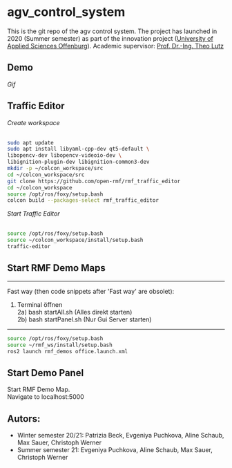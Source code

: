 # agv_control_system

This is the git repo of the agv control system. 
The project has launched in 2020 (Summer semester) as part of the innovation project (<a href="https://www.hs-offenburg.de/">University of Applied Sciences Offenburg</a>).
Academic supervisor:  <a href="https://imla.hs-offenburg.de/personen/prof-dr-ing-theo-lutz/">Prof. Dr.-Ing. Theo Lutz</a>

## Demo

*Gif* 

## Traffic Editor

*Create workspace* <br> <br>
```bash
sudo apt update
sudo apt install libyaml-cpp-dev qt5-default \  
libopencv-dev libopencv-videoio-dev \   
libignition-plugin-dev libignition-common3-dev 
mkdir -p ~/colcon_workspace/src 
cd ~/colcon_workspace/src 
git clone https://github.com/open-rmf/rmf_traffic_editor 
cd ~/colcon_workspace 
source /opt/ros/foxy/setup.bash 
colcon build --packages-select rmf_traffic_editor 

```


*Start Traffic Editor* <br> <br>
```bash
source /opt/ros/foxy/setup.bash 
source ~/colcon_workspace/install/setup.bash 
traffic-editor

```

## Start RMF Demo Maps
--------------------------------
Fast way (then code snippets after 'Fast way' are obsolet):  <br>

1. Terminal öffnen <br>
2a) bash startAll.sh (Alles direkt starten)  <br>
2b) bash startPanel.sh (Nur Gui Server starten)  <br>
----------------------------------

```bash
source /opt/ros/foxy/setup.bash 
source ~/rmf_ws/install/setup.bash 
ros2 launch rmf_demos office.launch.xml 
```

## Start Demo Panel
Start RMF Demo Map. <br>
Navigate to localhost:5000

## Autors: 
- Winter semester 20/21: Patrizia Beck, Evgeniya Puchkova, Aline Schaub, Max Sauer, Christoph Werner
- Summer semester 21: Evgeniya Puchkova, Aline Schaub, Max Sauer, Christoph Werner
